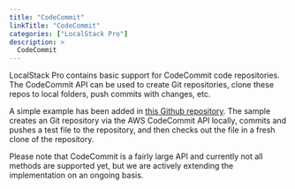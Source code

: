 ```yaml
---
title: "CodeCommit"
linkTitle: "CodeCommit"
categories: ["LocalStack Pro"]
description: >
  CodeCommit
---
```


LocalStack Pro contains basic support for CodeCommit code repositories. The CodeCommit API can be used to create Git repositories, clone these repos to local folders, push commits with changes, etc.

A simple example has been added in [this Github repository](https://github.com/localstack/localstack-pro-samples/tree/master/codecommit-git-repo). The sample creates an Git repository via the AWS CodeCommit API locally, commits and pushes a test file to the repository, and then checks out the file in a fresh clone of the repository.

Please note that CodeCommit is a fairly large API and currently not all methods are supported yet, but we are actively extending the implementation on an ongoing basis.

